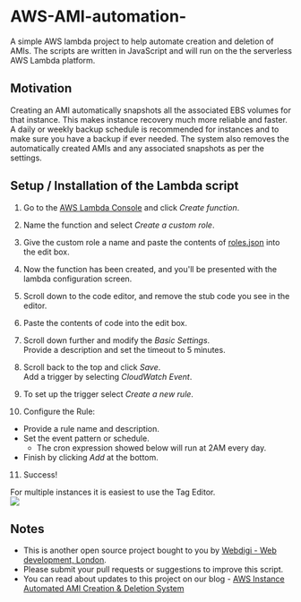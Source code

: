 # AWS-AMI-automation-
A simple AWS lambda project to help automate creation and deletion of AMIs. The scripts are written in JavaScript and will run on the the serverless AWS Lambda platform.

## Motivation
Creating an AMI automatically snapshots all the associated EBS volumes for that instance. This makes instance recovery much more reliable and faster. A daily or weekly backup schedule is recommended for instances and to make sure you have a backup if ever needed. The system also removes the automatically created AMIs and any associated snapshots as per the settings.
## Setup / Installation of the Lambda script
1) Go to the [AWS Lambda Console](https://console.aws.amazon.com/lambda) and click _Create function_.  



2) Name the function and select _Create a custom role_.  


3) Give the custom role a name and paste the contents of [roles.json](./roles/roles.json) into the edit box.


4) Now the function has been created, and you'll be presented with the lambda configuration screen.

5) Scroll down to the code editor, and remove the stub code you see in the editor.

6) Paste the contents of code  into the edit box.  

7) Scroll down further and modify the *Basic Settings*.  
Provide a description and set the timeout to 5 minutes.  

8) Scroll back to the top and click _Save_.  
Add a trigger by selecting _CloudWatch Event_.  

9) To set up the trigger select _Create a new rule_.  

10) Configure the Rule:
* Provide a rule name and description.
* Set the event pattern or schedule.
  * The cron expression showed below will run at 2AM every day.
* Finish by clicking _Add_ at the bottom.  

11) Success!  


For multiple instances it is easiest to use the Tag Editor.  
![](./docs/screenshots/12-edit-tags.png)



## Notes

- This is another open source project bought to you by [Webdigi - Web development, London](https://www.webdigi.co.uk/).
- Please submit your pull requests or suggestions to improve this script.
- You can read about updates to this project on our blog - [AWS Instance Automated AMI Creation & Deletion System](https://www.webdigi.co.uk/blog/2017/aws-instance-automated-ami-creation-deletion-system/)
